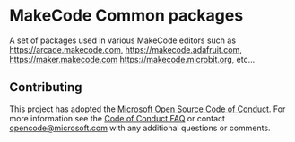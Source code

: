 # MakeCode Common packages

A set of packages used in various MakeCode editors such as https://arcade.makecode.com, https://makecode.adafruit.com, https://maker.makecode.com https://makecode.microbit.org, etc...

## Contributing

This project has adopted the [Microsoft Open Source Code of Conduct](https://opensource.microsoft.com/codeofconduct/). For more information see the [Code of Conduct FAQ](https://opensource.microsoft.com/codeofconduct/faq/) or contact [opencode@microsoft.com](mailto:opencode@microsoft.com) with any additional questions or comments.

